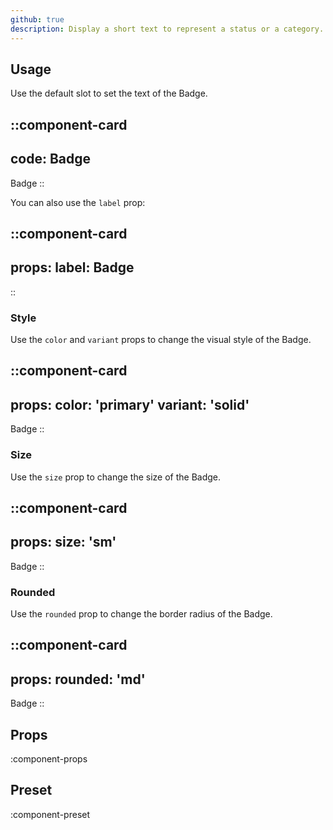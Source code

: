 ```yaml
---
github: true
description: Display a short text to represent a status or a category.
---
```


## Usage

Use the default slot to set the text of the Badge.

::component-card
---
code: Badge
---

Badge
::

You can also use the `label` prop:

::component-card
---
props:
  label: Badge
---
::

### Style

Use the `color` and `variant` props to change the visual style of the Badge.

::component-card
---
props:
  color: 'primary'
  variant: 'solid'
---

Badge
::

### Size

Use the `size` prop to change the size of the Badge.

::component-card
---
props:
  size: 'sm'
---

Badge
::

### Rounded

Use the `rounded` prop to change the border radius of the Badge.

::component-card
---
props:
  rounded: 'md'
---

Badge
::

## Props

:component-props

## Preset

:component-preset
